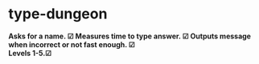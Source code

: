 # type-dungeon
<b>Asks for a name. ☑ 
Measures time to type answer. ☑ 
Outputs message when incorrect or not fast enough. ☑ 
<br>Levels 1-5.☑ </b>
  
